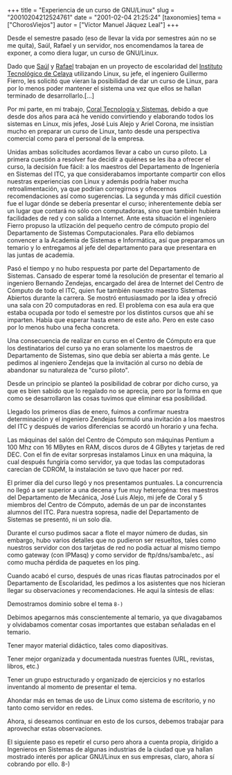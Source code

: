 +++
title = "Experiencia de un curso de GNU/Linux"
slug = "20010204212524761"
date = "2001-02-04 21:25:24"
[taxonomies]
tema = ["ChorosViejos"]
autor = ["Víctor Manuel Jáquez Leal"]
+++

Desde el semestre pasado (eso de llevar la vida por semestres aún no se
me quita), Saúl, Rafael y un servidor, nos encomendamos la tarea de
exponer, a como diera lugar, un curso de GNU/Linux.

Dado que [Saúl](mailto:lssaul@netscape.net) y
[Rafael](mailto:rafaricov@netscape.net) trabajan en un proyecto de
escolaridad del [Instituto Tecnológico de Celaya](http://www.itc.mx)
utilizando Linux, su jefe, el ingeniero Guillermo Fierro, les solicitó
que vieran la posibilidad de dar un curso de Linux, para por lo menos
poder mantener el sistema una vez que ellos se hallan terminado de
desarrollarlo.\[...\]

<!-- more -->
Por mi parte, en mi trabajo, [Coral Tecnología y
Sistemas](http://www.coral.com.mx), debido a que desde dos años para acá
he venido convirtiendo y elaborando todos los sistemas en Linux, mis
jefes, José Luis Alejo y Ariel Corona, me insistían mucho en preparar un
curso de Linux, tanto desde una perspectiva comercial como para el
personal de la empresa.

Unidas ambas solicitudes acordamos llevar a cabo un curso piloto. La
primera cuestión a resolver fue decidir a quiénes se les iba a ofrecer
el curso, la decisión fue fácil: a los maestros del Departamento de
Ingeniería en Sistemas del ITC, ya que considerabamos importante
compartir con ellos nuestras experiencias con Linux y además podría
haber mucha retroalimentación, ya que podrían corregirnos y ofrecernos
recomendaciones así como sugerencias. La segunda y más difícil cuestión
fue el lugar dónde se debería presentar el curso; inherentemente debía
ser un lugar que contará no sólo con computadoras, sino que también
hubiera facilidades de red y con salida a Internet. Ante esta situación
el ingeniero Fierro propuso la utlización del pequeño centro de cómputo
propio del Departamento de Sistemas Computacionales. Para ello debíamos
convencer a la Academia de Sistemas e Informática, así que preparamos un
temario y lo entregamos al jefe del departamento para que presentara en
las juntas de academia.

Pasó el tiempo y no hubo respuesta por parte del Departamento de
Sistemas. Cansado de esperar tomé la resolución de presentar el temario
al ingeniero Bernando Zendejas, encargado del área de Internet del
Centro de Cómputo de todo el ITC, quien fue también nuestro maestro
Sistemas Abiertos durante la carrera. Se mostró entusiasmado por la idea
y ofreció una sala con 20 computadoras en red. El problema con esa aula
era que estaba ocupada por todo el semestre por los distintos cursos que
ahí se imparten. Había que esperar hasta enero de este año. Pero en este
caso por lo menos hubo una fecha concreta.

Una consecuencia de realizar en curso en el Centro de Cómputo era que
los destinatarios del curso ya no eran solamente los maestros de
Departamento de Sistemas, sino que debía ser abierta a más gente. Le
pedimos al ingeniero Zendejas que la invitación al curso no debía de
abandonar su naturaleza de "curso piloto".

Desde un principio se planteó la posibilidad de cobrar por dicho curso,
ya que es bien sabido que lo regalado no se aprecia, pero por la forma
en que como se desarrollaron las cosas tuvimos que eliminar esa
posibilidad.

Llegado los primeros días de enero, fuimos a confirmar nuestra
determinación y el ingeniero Zendejas formuló una invitación a los
maestros del ITC y después de varios diferencias se acordó un horario y
una fecha.

Las máquinas del salón del Centro de Cómputo son máquinas Pentium a 100
Mhz con 16 MBytes en RAM, discos duros de 4 GBytes y tarjetas de red
DEC. Con el fin de evitar sorpresas instalamos Linux en una máquina, la
cual después fungiría como servidor, ya que todas las computadoras
carecían de CDROM, la instalación se tuvo que hacer por red.

El primer día del curso llegó y nos presentamos puntuales. La
concurrencia no llegó a ser superior a una decena y fue muy heterogéna:
tres maestros del Departamento de Mecánica, José Luis Alejo, mi jefe de
Coral y 5 miembros del Centro de Cómputo, además de un par de
inconstantes alumnos del ITC. Para nuestra sopresa, nadie del
Departamento de Sistemas se presentó, ni un solo día.

Durante el curso pudimos sacar a flote el mayor número de dudas, sin
embargo, hubo varios detalles que no pudieron ser resueltos, tales como
nuestros servidor con dos tarjetas de red no podía actuar al mismo
tiempo como gateway (con IPMasq) y como servidor de ftp/dns/samba/etc.,
así como mucha pérdida de paquetes en los ping.

Cuando acabó el curso, después de unas ricas flautas patrocinados por el
Departamento de Escolaridad, les pedimos a los asistentes que nos
hicieran llegar su observaciones y recomendaciones. He aqui la síntesis
de ellas:

Demostramos dominio sobre el tema `8-)`

Debimos apegarnos más conscientemente al temario, ya que divagabamos y
olvidabamos comentar cosas importantes que estaban señaladas en el
temario.

Tener mayor material didáctico, tales como diapositivas.

Tener mejor organizada y documentada nuestras fuentes (URL, revistas,
libros, etc.)

Tener un grupo estructurado y organizado de ejercicios y no estarlos
inventando al momento de presentar el tema.

Ahondar más en temas de uso de Linux como sistema de escritorio, y no
tanto como servidor en redes.

Ahora, si deseamos continuar en esto de los cursos, debemos trabajar
para aprovechar estas observaciones.

El siguiente paso es repetir el curso pero ahora a cuenta propia,
dirigido a Ingenieros en Sistemas de algunas industrias de la ciudad que
ya hallan mostrado interés por aplicar GNU/Linux en sus empresas, claro,
ahora sí cobrando por ello. 8-)

